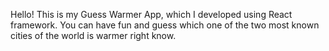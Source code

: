 Hello! This is my Guess Warmer App, which I developed using React framework. You can have fun and guess which one of the two most known cities of the world is warmer right know.
